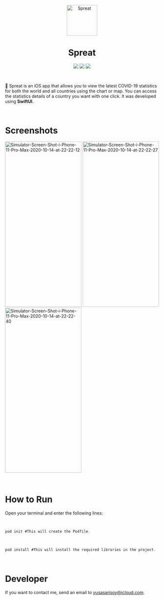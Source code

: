 <div align="center">
  <img width="100" height="100" alt="Spreat" src="https://i.ibb.co/GxkJqLJ/virus.png">
  </br>
  <h1><b>Spreat</b></h1>
</div>

<div align="center">

![](https://img.shields.io/badge/OS-iOS-informational?style=flat&logo=iOS&logoColor=white&color=2bbc8a) ![](https://img.shields.io/badge/Editor-Xcode-informational?style=flat&logo=Xcode&logoColor=white&color=2bbc8a) ![](https://img.shields.io/badge/Code-Swift-informational?style=flat&logo=Swift&logoColor=white&color=2bbc8a)

</div>

</br>

🦠 Spreat is an iOS app that allows you to view the latest COVID-19 statistics for both the world and all countries using the chart or map. You can access the statistics details of a country you want with one click. It was developed using **SwiftUI**.

</br>

# Screenshots

<a href="https://ibb.co/D7t9Wsy"><img src="https://i.ibb.co/nDb7mZv/Simulator-Screen-Shot-i-Phone-11-Pro-Max-2020-10-14-at-22-22-12.png" alt="Simulator-Screen-Shot-i-Phone-11-Pro-Max-2020-10-14-at-22-22-12" border="0" width="250" height="541"></a>
<a href="https://ibb.co/7jzf7kL"><img src="https://i.ibb.co/0mX7Psv/Simulator-Screen-Shot-i-Phone-11-Pro-Max-2020-10-14-at-22-22-27.png" alt="Simulator-Screen-Shot-i-Phone-11-Pro-Max-2020-10-14-at-22-22-27" border="0" width="250" height="541"></a>
<a href="https://ibb.co/vXNsLk4"><img src="https://i.ibb.co/HhcNGqT/Simulator-Screen-Shot-i-Phone-11-Pro-Max-2020-10-14-at-22-22-40.png" alt="Simulator-Screen-Shot-i-Phone-11-Pro-Max-2020-10-14-at-22-22-40" border="0" width="250" height="541"></a>

</br>

# How to Run

Open your terminal and enter the following lines:

</br>

```objectivec
pod init #This will create the Podfile.
```

</br>

```objectivec
pod install #This will install the required libraries in the project.
```

</br>

# <b>Developer</b>

If you want to contact me, send an email to yusasarisoy@icloud.com.
